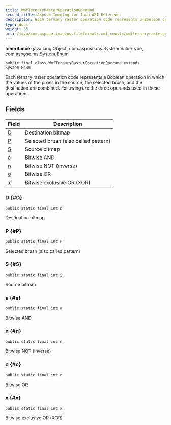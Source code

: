 ```yaml
---
title: WmfTernaryRasterOperationOperand
second_title: Aspose.Imaging for Java API Reference
description: Each ternary raster operation code represents a Boolean operation in which the values of the pixels in the source the selected brush and the destination are combined.
type: docs
weight: 35
url: /java/com.aspose.imaging.fileformats.wmf.consts/wmfternaryrasteroperationoperand/
---
```

**Inheritance:**
java.lang.Object, com.aspose.ms.System.ValueType, com.aspose.ms.System.Enum
```
public final class WmfTernaryRasterOperationOperand extends System.Enum
```

Each ternary raster operation code represents a Boolean operation in which the values of the pixels in the source, the selected brush, and the destination are combined. Following are the three operands used in these operations.
## Fields

| Field | Description |
| --- | --- |
| [D](#D) | Destination bitmap |
| [P](#P) | Selected brush (also called pattern) |
| [S](#S) | Source bitmap |
| [a](#a) | Bitwise AND |
| [n](#n) | Bitwise NOT (inverse) |
| [o](#o) | Bitwise OR |
| [x](#x) | Bitwise exclusive OR (XOR) |
### D {#D}
```
public static final int D
```


Destination bitmap

### P {#P}
```
public static final int P
```


Selected brush (also called pattern)

### S {#S}
```
public static final int S
```


Source bitmap

### a {#a}
```
public static final int a
```


Bitwise AND

### n {#n}
```
public static final int n
```


Bitwise NOT (inverse)

### o {#o}
```
public static final int o
```


Bitwise OR

### x {#x}
```
public static final int x
```


Bitwise exclusive OR (XOR)

